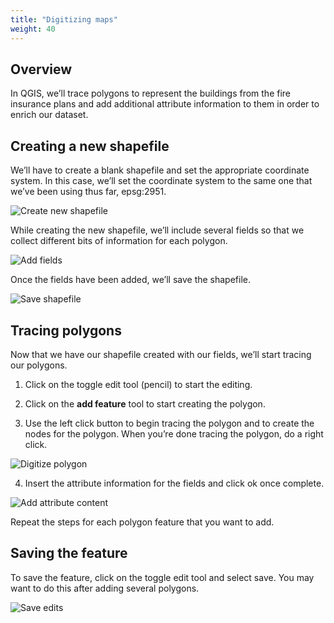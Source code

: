 ```yaml
---
title: "Digitizing maps"
weight: 40
---
```


## Overview

In QGIS, we’ll trace polygons to represent the buildings from the fire insurance plans and add additional attribute information to them in order to enrich our dataset.

## Creating a new shapefile

We’ll have to create a blank shapefile and set the appropriate coordinate system. In this case, we’ll set the coordinate system to the same one that we’ve been using thus far, epsg:2951.

![Create new shapefile](http://drive.google.com/uc?export=view&id=1LDZGCdHNHICO4su5RdCmYFnbF5Z7vBTC)

While creating the new shapefile, we’ll include several fields so that we collect different bits of information for each polygon. 

![Add fields](http://drive.google.com/uc?export=view&id=1JfMXRuJsWZew5hA5_50q9Mh78qUs9FwR)

Once the fields have been added, we’ll save the shapefile.

![Save shapefile](http://drive.google.com/uc?export=view&id=1iM801ScDnWpOmKqjcQnIjXj7F6UBCPXf)

## Tracing polygons

Now that we have our shapefile created with our fields, we’ll start tracing our polygons. 

1. Click on the toggle edit tool (pencil) to start the editing. 

2. Click on the **add feature** tool to start creating the polygon.

3. Use the left click button to begin tracing the polygon and to create the nodes for the polygon. When you’re done tracing the polygon, do a right click. 

![Digitize polygon](http://drive.google.com/uc?export=view&id=14jrPd8cTu9TvHSQF7fDqcW2_mwOlj_t2)

4. Insert the attribute information for the fields and click ok once complete.

![Add attribute content](http://drive.google.com/uc?export=view&id=1z5rWiAy1N4JkBCj1mypXiaCt2B1sHR7T)

Repeat the steps for each polygon feature that you want to add.

## Saving the feature

To save the feature, click on the toggle edit tool and select save. You may want to do this after adding several polygons.

![Save edits](http://drive.google.com/uc?export=view&id=1v4y41uM0aIjJNfqVItinYCPGmzx9-poC)
